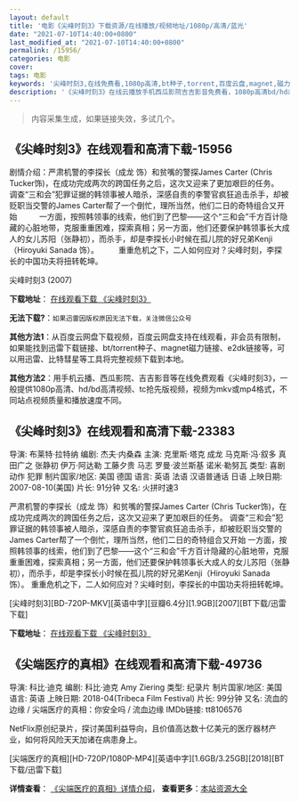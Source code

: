 ```yaml
---
layout: default
title: '电影《尖峰时刻3》下载资源/在线播放/视频地址/1080p/高清/蓝光'
date: "2021-07-10T14:40:00+0800"
last_modified_at: "2021-07-10T14:40:00+0800"
permalink: /15956/
categories: 电影
cover:
tags: 电影
keywords: '尖峰时刻3,在线免费看,1080p高清,bt种子,torrent,百度云盘,magnet,磁力链,迅雷下载资源'
description: '《尖峰时刻3》在线云播放手机西瓜影院吉吉影音免费看，1080p高清bd/hd未删减完整版和tc抢先枪版，mkv/mp4格式，附带bt/torrent种子、magnet/磁力链、百度云盘、网盘资源迅雷下载链接'
---
```


>内容采集生成，如果链接失效，多试几个。


## 《尖峰时刻3》在线观看和高清下载-15956

剧情介绍：严肃机警的李探长（成龙 饰）和贫嘴的警探James Carter (Chris Tucker饰)，在成功完成两次的跨国任务之后，这次又迎来了更加艰巨的任务。  　　调查“三和会”犯罪证据的韩领事被人暗杀，深感自责的李警官疯狂追击杀手，却被贬职当交警的James Carter帮了一个倒忙，理所当然，他们二日的奇特组合又开始   　　一方面，按照韩领事的线索，他们到了巴黎——这个“三和会”千方百计隐藏的心脏地带，克服重重困难，探索真相；另一方面，他们还要保护韩领事长大成人的女儿苏阳（张静初），而杀手，却是李探长小时候在孤儿院的好兄弟Kenji（Hiroyuki Sanada 饰）。  　　重重危机之下，二人如何应对？尖峰时刻，李探长的中国功夫将扭转乾坤。


尖峰时刻3 (2007)

**下载地址**： [在线观看下载 《尖峰时刻3》](https://www.btbtdy.me/btdy/dy4317.html) 


**无法下载?**：`如果迅雷因版权原因无法下载，关注微信公众号 `

**其他方法1**：从百度云网盘下载视频，百度云网盘支持在线观看，非会员有限制，如果能找到迅雷下载链接、bt/torrent种子、magnet磁力链接、e2dk链接等，可以用迅雷、比特彗星等工具将完整视频下载到本地。

**其他方法2**：用手机云播、西瓜影院、吉吉影音等在线免费观看《尖峰时刻3》，一般提供1080p高清、hd/bd高清视频、tc抢先版视频，视频为mkv或mp4格式，不同站点视频质量和播放速度不同。


## 《尖峰时刻3》在线观看和高清下载-23383

导演: 布莱特·拉特纳 编剧: 杰夫·内桑森 主演: 克里斯·塔克 成龙 马克斯·冯·叙多 真田广之 张静初 伊万·阿达勒 工藤夕贵 马志 罗曼·波兰斯基 诺米·勒努瓦 类型: 喜剧 动作 犯罪 制片国家/地区: 美国 德国 语言: 英语 法语 汉语普通话 日语 上映日期: 2007-08-10(美国) 片长: 91分钟 又名: 火拼时速3

严肃机警的李探长（成龙 饰）和贫嘴的警探James Carter (Chris Tucker饰)，在成功完成两次的跨国任务之后，这次又迎来了更加艰巨的任务。 调查“三和会”犯罪证据的韩领事被人暗杀，深感自责的李警官疯狂追击杀手，却被贬职当交警的James Carter帮了一个倒忙，理所当然，他们二日的奇特组合又开始 一方面，按照韩领事的线索，他们到了巴黎——这个“三和会”千方百计隐藏的心脏地带，克服重重困难，探索真相；另一方面，他们还要保护韩领事长大成人的女儿苏阳（张静初），而杀手，却是李探长小时候在孤儿院的好兄弟Kenji（Hiroyuki Sanada 饰）。 重重危机之下，二人如何应对？尖峰时刻，李探长的中国功夫将扭转乾坤。


[尖峰时刻3][BD-720P-MKV][英语中字][豆瓣6.4分][1.9GB][2007][BT下载/迅雷下载]

**下载地址**： [在线观看下载 《尖峰时刻3》](https://www.btdx8.com/torrent/rush_hour_3_2007.html) 


## 《尖端医疗的真相》在线观看和高清下载-49736

导演: 科比·迪克 编剧: 科比·迪克 Amy Ziering 类型: 纪录片 制片国家/地区: 美国 语言: 英语 上映日期: 2018-04(Tribeca Film Festival) 片长: 99分钟 又名: 流血的边缘 / 尖端医疗的真相：你安全吗 / 流血边缘 IMDb链接: tt8106576

NetFlix原创纪录片，探讨美国利益导向，且价值高达数十亿美元的医疗器材产业，如何将风险天天加诸在病患身上。


[尖端医疗的真相][HD-720P/1080P-MP4][英语中字][1.6GB/3.25GB][2018][BT下载/迅雷下载]

**详情查看**： [《尖端医疗的真相》详情介绍](/movie/49736/)， **查看更多**：[本站资源大全](/movie/t/all/)

